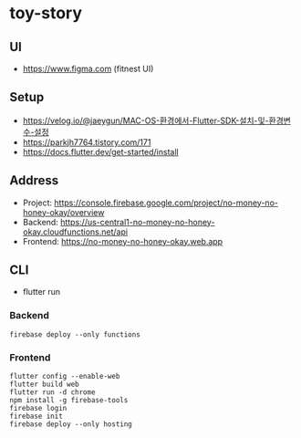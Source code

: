 # toy-story

## UI
* https://www.figma.com (fitnest UI)

## Setup
* https://velog.io/@jaeygun/MAC-OS-환경에서-Flutter-SDK-설치-및-환경변수-설정
* https://parkjh7764.tistory.com/171
* https://docs.flutter.dev/get-started/install

## Address
* Project: https://console.firebase.google.com/project/no-money-no-honey-okay/overview
* Backend: https://us-central1-no-money-no-honey-okay.cloudfunctions.net/api
* Frontend: https://no-money-no-honey-okay.web.app

## CLI
* flutter run
### Backend
```
firebase deploy --only functions
```

### Frontend
```
flutter config --enable-web
flutter build web
flutter run -d chrome
npm install -g firebase-tools
firebase login
firebase init
firebase deploy --only hosting
```
